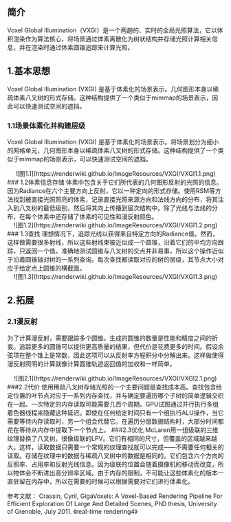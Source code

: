 ## 简介

Voxel Global Illumination（VXGI）是一个两趟的、实时的全局光照算法，它以体积渲染作为算法核心，将场景通过体素离散化为树状结构并存储光照计算相关信息，并在渲染时通过体素圆锥追踪来计算光照。

## 1.基本思想
Voxel Global Illumination (VXGI) 是基于体素化的场景表示。几何图形本身以稀疏体素八叉树的形式存储。这种结构提供了一个类似于mimmap的场景表示，因此可以快速测试空间的遮挡。


### 1.1场景体素化并构建层级
Voxel Global Illumination (VXGI) 是基于体素化的场景表示。将场景划分为细小的网格单元，几何图形本身以稀疏体素八叉树的形式存储。这种结构提供了一个类似于mimmap的场景表示，可以快速测试空间的遮挡。
<div align=center>![图1.1](https://renderwiki.github.io/ImageResources/VXGI/VXGI1.1.png)</div>
### 1.2体素信息存储
体素中包含关于它们所代表的几何图形反射的光照的信息。因为Radiance在六个主要方向上反射，它以一种定向的形式存储。使用RSM等方法找到被直接光照照亮的体素，记录直接光照来源方向和法线方向的分布，将其注入到八叉树的最低级别，然后将其向上传播到层次结构中。除了光线与法线的分布，在每个体素中还存储了体素的可见性和漫反射颜色。
<div align=center>![图1.2](https://renderwiki.github.io/ImageResources/VXGI/VXGI1.2.png)</div>
### 1.3查找
理想情况下，追踪光线以获得来自特定方向的Radiance值。然而，这样做需要很多射线，所以这些射线束被近似成一个圆锥，沿着它们的平均方向跟踪，只返回一个值。准确地测试圆锥与八叉树的交点并非易事，所以这个操作近似于沿着圆锥轴对树的一系列查询。每次查找都读取对应的树的层级，其节点大小对应于给定点上圆锥的横截面。
<div align=center>![图1.3](https://renderwiki.github.io/ImageResources/VXGI/VXGI1.3.png)</div>

## 2.拓展
### 2.1漫反射
为了计算漫反射，需要跟踪多个圆锥。生成的圆锥的数量是性能和精度之间的折衷。追踪更多的圆锥可以提供更高质量的结果，但代价是花费更多的时间。假设余弦项在整个锥上是常数，因此这项可以从反射率方程积分中分解出来。这样做使得漫反射照明的计算就像计算圆锥轨迹返回值的加权和一样简单。
<div align=center>![图2.1](https://renderwiki.github.io/ImageResources/VXGI/VXGI2.1.png)</div>
###2.2代价
使用稀疏八叉树存储光照的一个主要问题是查找成本高。查找包含给定位置的叶节点对应于一系列内存查找，并与确定要遍历哪个子树的简单逻辑交织在一起。一次特定的内存读取可能需要几百个周期。GPU试图通过并行执行多组着色器线程来隐藏这种延迟。即使在任何给定时间只有一个组执行ALU操作，当它需要等待内存读取时，另一个组会代替它。在遍历分层数据结构时，大部分时间都花在等待从内存中提取下一个节点上。
###2.3优化
McLaren用一组级联的三维纹理替换了八叉树，很像级联的LPV。它们有相同的尺寸，但覆盖的区域越来越大。这样，读取数据只需要一个常规的纹理查找就可以完成——不需要任何相关的读取。存储在纹理中的数据与稀疏八叉树中的数据是相同的。它们包含六个方向的反照率、占用率和反射光线信息。因为级联的位置会随着摄像机的移动而改变，所以物体会不断进出高分辨率区域。由于内存的限制，不可能让这些体素化的版本一直驻留在内存中，所以在需要的时候可以根据需要对它们进行体素化。


参考文献：
Crassin, Cyril, GigaVoxels: A Voxel-Based Rendering Pipeline For Efficient Exploration Of Large And Detailed Scenes, PhD thesis, University of Grenoble, July 2011.
《real-time rendering4》